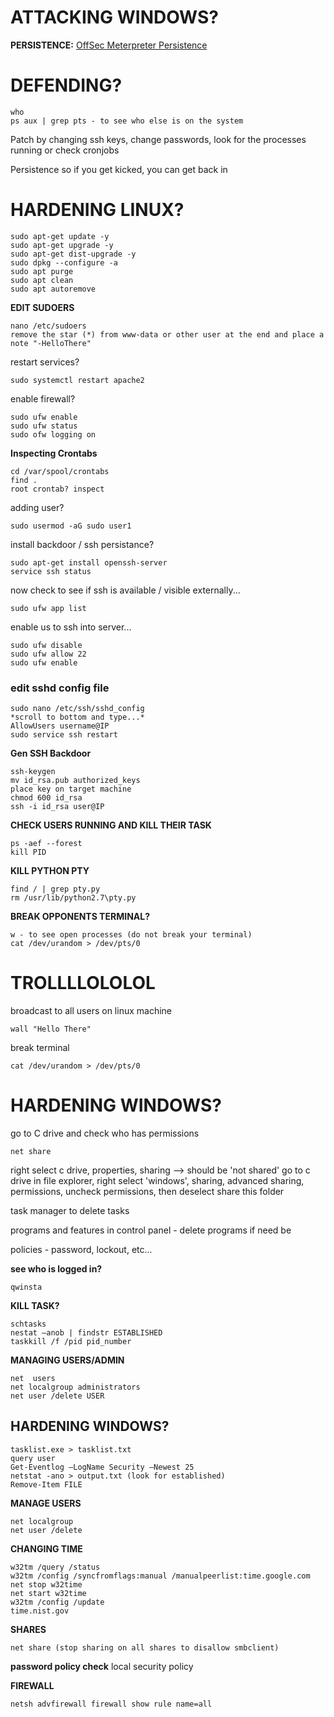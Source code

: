 # ATTACKING WINDOWS?   

**PERSISTENCE:**
[OffSec Meterpreter Persistence](https://www.offensive-security.com/metasploit-unleashed/meterpreter-service/)

# DEFENDING?
```
who
ps aux | grep pts - to see who else is on the system
```
Patch by changing ssh keys, change passwords, look for the processes running or check cronjobs

Persistence so if you get kicked, you can get back in

# HARDENING LINUX?
```
sudo apt-get update -y
sudo apt-get upgrade -y
sudo apt-get dist-upgrade -y
sudo dpkg --configure -a
sudo apt purge
sudo apt clean
sudo apt autoremove
```
**EDIT SUDOERS**
```
nano /etc/sudoers
remove the star (*) from www-data or other user at the end and place a note "-HelloThere"
```

restart services?
```
sudo systemctl restart apache2
```

enable firewall?
```
sudo ufw enable
sudo ufw status
sudo ofw logging on
```
**Inspecting Crontabs**
```
cd /var/spool/crontabs
find .
root crontab? inspect
```

adding user?
```
sudo usermod -aG sudo user1
```

install backdoor / ssh persistance?
```
sudo apt-get install openssh-server
service ssh status
```
now check to see if ssh is available / visible externally...
```
sudo ufw app list
```
enable us to ssh into server...
```
sudo ufw disable
sudo ufw allow 22
sudo ufw enable
```

### edit sshd config file
```
sudo nano /etc/ssh/sshd_config
*scroll to bottom and type...*
AllowUsers username@IP
sudo service ssh restart
```
**Gen SSH Backdoor**
```
ssh-keygen
mv id_rsa.pub authorized_keys
place key on target machine
chmod 600 id_rsa
ssh -i id_rsa user@IP
```

**CHECK USERS RUNNING AND KILL THEIR TASK**
```
ps -aef --forest
kill PID
```


**KILL PYTHON PTY**
```
find / | grep pty.py
rm /usr/lib/python2.7\pty.py
```

**BREAK OPPONENTS TERMINAL?**
```
w - to see open processes (do not break your terminal)
cat /dev/urandom > /dev/pts/0
```
# TROLLLLOLOLOL
broadcast to all users on linux machine
```
wall "Hello There"
```
break terminal
```
cat /dev/urandom > /dev/pts/0
```


# HARDENING WINDOWS?
go to C drive and check who has permissions
```
net share
```

right select c drive, properties, sharing --> should be 'not shared'
go to c drive in file explorer, right select 'windows', sharing, advanced sharing, permissions, uncheck permissions, then deselect share this folder

task manager to delete tasks

programs and features in control panel - delete programs if need be

policies - password, lockout, etc...

**see who is logged in?**
```
qwinsta
```

**KILL TASK?**
```
schtasks 
nestat –anob | findstr ESTABLISHED 
taskkill /f /pid pid_number
``` 

**MANAGING USERS/ADMIN**
```
net  users
net localgroup administrators
net user /delete USER
```

## HARDENING WINDOWS?
```
tasklist.exe > tasklist.txt
query user
Get-Eventlog –LogName Security –Newest 25
netstat -ano > output.txt (look for established)
Remove-Item FILE
```

**MANAGE USERS**
```
net localgroup
net user /delete 
```
**CHANGING TIME**
```
w32tm /query /status
w32tm /config /syncfromflags:manual /manualpeerlist:time.google.com
net stop w32time
net start w32time
w32tm /config /update
time.nist.gov
```
**SHARES**
```
net share (stop sharing on all shares to disallow smbclient)
```
**password policy check**
local security policy

**FIREWALL**
```
netsh advfirewall firewall show rule name=all 
```

 
